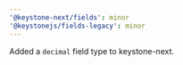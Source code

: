 ```yaml
---
'@keystone-next/fields': minor
'@keystonejs/fields-legacy': minor
---
```


Added a `decimal` field type to keystone-next.
